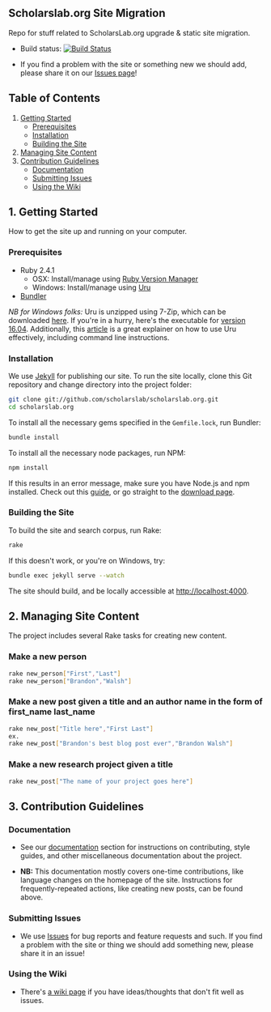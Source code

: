 ## Scholarslab.org Site Migration

Repo for stuff related to ScholarsLab.org upgrade &amp; static site
migration.

* Build status: [![Build Status](https://travis-ci.org/scholarslab/scholarslab.org.svg?branch=master)](https://travis-ci.org/scholarslab/scholarslab.org)

* If you find a problem with the site or something new we should add, please share it on our [Issues page](https://github.com/scholarslab/scholarslab.org/issues)!

## Table of Contents

1. [Getting Started](#getting-started)
	* [Prerequisites](#prerequisites)
	* [Installation](#installation)
	* [Building the Site](#building-the-site)
2. [Managing Site Content](#managing-site-content)
3. [Contribution Guidelines](#contribution-guidelines)
	* [Documentation](#documentation)
	* [Submitting Issues](#submitting-issues)
	* [Using the Wiki](#using-the-wiki)

## 1. Getting Started

How to get the site up and running on your computer.

### Prerequisites

- Ruby 2.4.1 
	* OSX: Install/manage using [Ruby Version Manager](https://rvm.io/)
	* Windows: Install/manage using [Uru](https://bitbucket.org/jonforums/uru/wiki/Downloads)
- [Bundler](https://bundler.io/)

*NB for Windows folks:* Uru is unzipped using 7-Zip, which can be downloaded [here](http://www.7-zip.org/download.html). If you're in a hurry, here's the executable for [version 16.04](http://www.7-zip.org/a/7z1604-x64.exe). Additionally, this [article](https://www.neverletdown.net/2015/08/managing-multiple-ruby-versions-with-uru.html) is a great explainer on how to use Uru effectively, including command line instructions.

### Installation

We use [Jekyll](https://jekyllrb.com) for publishing our site. To run the site locally, clone this Git repository and change directory into the project folder:

```bash
git clone git://github.com/scholarslab/scholarslab.org.git
cd scholarslab.org
```

To install all the necessary gems specified in the `Gemfile.lock`, run Bundler:

```bash
bundle install
```

To install all the necessary node packages, run NPM:
```bash
npm install
```
If this results in an error message, make sure you have Node.js and npm installed. Check out this [guide](http://blog.teamtreehouse.com/install-node-js-npm-mac), or go straight to the [download page](https://nodejs.org/en/).

### Building the Site

To build the site and search corpus, run Rake:
```bash
rake
```

If this doesn't work, or you're on Windows, try:
```bash
bundle exec jekyll serve --watch
```

The site should build, and be locally accessible at [http://localhost:4000](http://localhost:4000).

## 2. Managing Site Content

The project includes several Rake tasks for creating new content.

### Make a new person
```bash
rake new_person["First","Last"]
rake new_person["Brandon","Walsh"]
```

### Make a new post given a title and an author name in the form of first_name last_name
```bash
rake new_post["Title here","First Last"]
ex.
rake new_post["Brandon's best blog post ever","Brandon Walsh"]
```

### Make a new research project given a title
```bash
rake new_post["The name of your project goes here"]
```

## 3. Contribution Guidelines

### Documentation

* See our [documentation](docs/README.md) section for instructions on contributing, style guides, and other miscellaneous documentation about the project. 

* **NB:** This documentation mostly covers one-time contributions, like language changes on the homepage of the site. Instructions for frequently-repeated actions, like creating new posts, can be found above.

### Submitting Issues

* We use [Issues](https://github.com/scholarslab/scholarslab.org/issues) for bug reports and feature requests and such. If you find a problem with the site or thing we should add something new, please share it in an issue!

### Using the Wiki

* There's [a wiki page](https://github.com/scholarslab/scholarslab.org/wiki/Rando-Ideas) if you have ideas/thoughts that don't fit well as issues.
